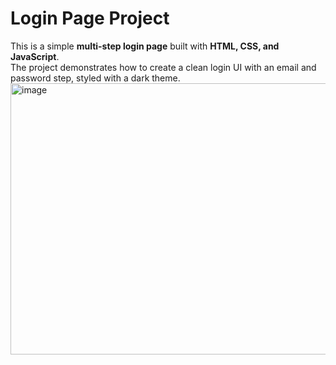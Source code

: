 # Login Page Project  

This is a simple **multi-step login page** built with **HTML, CSS, and JavaScript**.  
The project demonstrates how to create a clean login UI with an email and password step, styled with a dark theme. 
<img width="701" height="434" alt="image" 
  src="https://github.com/user-attachments/assets/7da31026-a5b0-4775-8b4d-a7676a959c25" />

